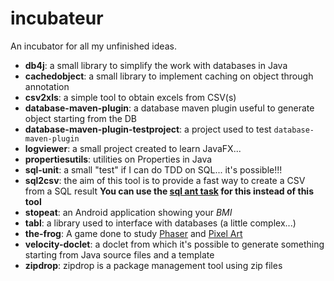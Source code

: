 incubateur
============

An incubator for all my unfinished ideas.

  * **db4j**: a small library to simplify the work with databases in Java
  * **cachedobject**: a small library to implement caching on object through annotation
  * **csv2xls**: a simple tool to obtain excels from CSV(s)
  * **database-maven-plugin**: a database maven plugin useful to generate object starting from the DB
  * **database-maven-plugin-testproject**: a project used to test `database-maven-plugin`
  * **logviewer**: a small project created to learn JavaFX...
  * **propertiesutils**: utilities on Properties in Java
  * **sql-unit**: a small "test" if I can do TDD on SQL... it's possible!!!
  * **sql2csv**: the aim of this tool is to provide a fast way to create a CSV from a SQL result **You can use the [sql ant task](https://ant.apache.org/manual/Tasks/sql.html) for this instead of this tool**
  * **stopeat**: an Android application showing your _BMI_
  * **tabl**: a library used to interface with databases (a little complex...)
  * **the-frog**: A game done to study [Phaser](http://phaser.io) and [Pixel Art](http://en.wikipedia.org/wiki/Pixel_art)
  * **velocity-doclet**: a doclet from which it's possible to generate something starting from Java source files and a template
  * **zipdrop**: zipdrop is a package management tool using zip files
